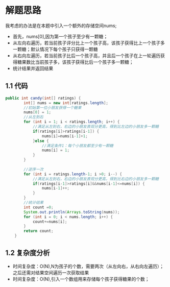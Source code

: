 # 解题思路

我考虑的办法是在本题中引入一个额外的存储空间nums;

* 首先，nums[0],因为第一个孩子至少有一颗糖；
* 从左向右遍历，若当前孩子评分比上一个孩子高，该孩子获得比上一个孩子多一颗糖；默认情况下每个孩子只获得一颗糖
* 从右向左遍历，若当前孩子比后一个孩子高，并且后一个孩子在上一轮遍历获得糖果数比当前孩子多，该孩子获得比后一个孩子多一颗糖；
* 统计结果并返回结果

## 1.1 代码

```java
public int candy(int[] ratings) {
		int[] nums = new int[ratings.length];
		//初始第一位小朋友获得一个糖果
		nums[0] = 1;
		//从左到右
		for (int i = 1; i < ratings.length; i++) {
			//满足从左到右，右边的小朋友表现分更高，得到比左边的小朋友多一颗糖
			if(ratings[i]>ratings[i-1]) {
				nums[i]=nums[i-1]+1;
			}else {
				//满足条件1：每个小朋友都至少有一颗糖
				nums[i] = 1;
			}
		}
		
		//逆序一次
		for (int i = ratings.length-1; i >0; i--) {
			//满足从左到右，右边的小朋友表现分更高，得到比右边的小朋友多一颗糖
			if(ratings[i-1]>ratings[i]&&nums[i-1]<=nums[i]) {
				nums[i-1]++;
			}
		}
		//统计结果
		int count =0;
		System.out.println(Arrays.toString(nums));
		for (int i = 0; i < nums.length; i++) {
			count+=nums[i];
		}
		return count;
    }
```

## 1.2 复杂度分析

* 时间复杂度：O(N),N为孩子的个数，需要两次（从左向右，从右向左遍历）；之后还需对结果空间遍历一次获取结果
* 时间复杂度：O(N),引入一个数组用来存储每个孩子获得糖果的个数；